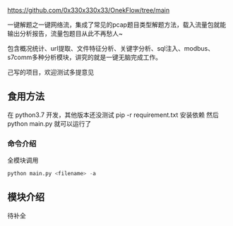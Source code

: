 https://github.com/0x330x330x33/OnekFlow/tree/main

一键解题之一键网络流，集成了常见的pcap题目类型解题方法，载入流量包就能输出分析报告，流量包题目从此不再愁人~

包含概况统计、url提取、文件特征分析、关键字分析、sql注入、modbus、s7comm多种分析模块，讲究的就是一键无脑完成工作。

己写的项目，欢迎测试多提意见

## 食用方法

在 python3.7 开发，其他版本还没测试
pip -r requirement.txt 安装依赖
然后 python main.py 就可以运行了

### 命令介绍

全模块调用
```py
python main.py <filename> -a 
```

## 模块介绍

待补全
